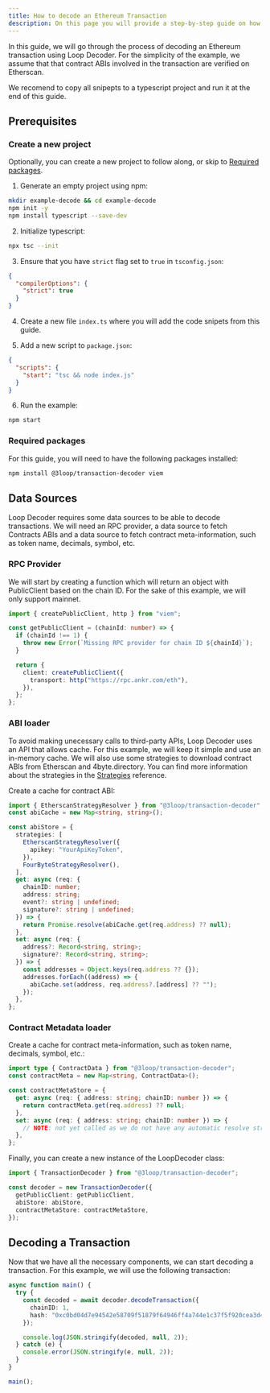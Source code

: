 ```yaml
---
title: How to decode an Ethereum Transaction
description: On this page you will provide a step-by-step guide on how to decode and interpret an Ethereum transaction using Loop Decoder.
---
```


In this guide, we will go through the process of decoding an Ethereum transaction using Loop Decoder. For the simplicity of the example, we assume that that contract ABIs involved in the transaction are verified on Etherscan.

We recomend to copy all snipepts to a typescript project and run it at the end of this guide.

## Prerequisites

### Create a new project

Optionally, you can create a new project to follow along, or skip to [Required packages](#required-packages).

1. Generate an empty project using npm:

```bash
mkdir example-decode && cd example-decode
npm init -y
npm install typescript --save-dev
```

2. Initialize typescript:

```bash
npx tsc --init
```

3. Ensure that you have `strict` flag set to `true` in `tsconfig.json`:

```json
{
  "compilerOptions": {
    "strict": true
  }
}
```

4. Create a new file `index.ts` where you will add the code snipets from this guide.

5. Add a new script to `package.json`:

```json
{
  "scripts": {
    "start": "tsc && node index.js"
  }
}
```

6. Run the example:

```bash
npm start
```

### Required packages

For this guide, you will need to have the following packages installed:

```bash
npm install @3loop/transaction-decoder viem
```

## Data Sources

Loop Decoder requires some data sources to be able to decode transactions. We will need an RPC provider, a data source to fetch Contracts ABIs and a data source to fetch contract meta-information, such as token name, decimals, symbol, etc.

### RPC Provider

We will start by creating a function which will return an object with PublicClient based on the chain ID. For the sake of this example, we will only support mainnet.

```ts
import { createPublicClient, http } from "viem";

const getPublicClient = (chainId: number) => {
  if (chainId !== 1) {
    throw new Error(`Missing RPC provider for chain ID ${chainId}`);
  }

  return {
    client: createPublicClient({
      transport: http("https://rpc.ankr.com/eth"),
    }),
  };
};
```

### ABI loader

To avoid making unecessary calls to third-party APIs, Loop Decoder uses an API that allows cache. For this example, we will keep it simple and use an in-memory cache. We will also use some strategies to download contract ABIs from Etherscan and 4byte.directory. You can find more information about the strategies in the [Strategies](/reference/abi-loaders/) reference.

Create a cache for contract ABI:

```ts
import { EtherscanStrategyResolver } from "@3loop/transaction-decoder";
const abiCache = new Map<string, string>();

const abiStore = {
  strategies: [
    EtherscanStrategyResolver({
      apikey: "YourApiKeyToken",
    }),
    FourByteStrategyResolver(),
  ],
  get: async (req: {
    chainID: number;
    address: string;
    event?: string | undefined;
    signature?: string | undefined;
  }) => {
    return Promise.resolve(abiCache.get(req.address) ?? null);
  },
  set: async (req: {
    address?: Record<string, string>;
    signature?: Record<string, string>;
  }) => {
    const addresses = Object.keys(req.address ?? {});
    addresses.forEach((address) => {
      abiCache.set(address, req.address?.[address] ?? "");
    });
  },
};
```

### Contract Metadata loader

Create a cache for contract meta-information, such as token name, decimals, symbol, etc.:

```ts
import type { ContractData } from "@3loop/transaction-decoder";
const contractMeta = new Map<string, ContractData>();

const contractMetaStore = {
  get: async (req: { address: string; chainID: number }) => {
    return contractMeta.get(req.address) ?? null;
  },
  set: async (req: { address: string; chainID: number }) => {
    // NOTE: not yet called as we do not have any automatic resolve strategy implemented
  },
};
```

Finally, you can create a new instance of the LoopDecoder class:

```ts
import { TransactionDecoder } from "@3loop/transaction-decoder";

const decoder = new TransactionDecoder({
  getPublicClient: getPublicClient,
  abiStore: abiStore,
  contractMetaStore: contractMetaStore,
});
```

## Decoding a Transaction

Now that we have all the necessary components, we can start decoding a transaction. For this example, we will use the following transaction:

```ts
async function main() {
  try {
    const decoded = await decoder.decodeTransaction({
      chainID: 1,
      hash: "0xc0bd04d7e94542e58709f51879f64946ff4a744e1c37f5f920cea3d478e115d7",
    });

    console.log(JSON.stringify(decoded, null, 2));
  } catch (e) {
    console.error(JSON.stringify(e, null, 2));
  }
}

main();
```
